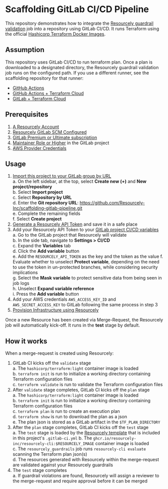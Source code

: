 # Scaffolding GitLab CI/CD Pipeline

This repository demonstrates how to integrate the [Resourcely guardrail validation](https://github.com/Resourcely-Inc/resourcely-gitLab-template) job into a repository using GitLab CI/CD. It runs Terraform using the official [Hashicorp Terraform Docker Images](https://github.com/hashicorp/terraform).

## Assumption

This repository uses GitLab CI/CD to run terraform plan. Once a plan is downloaded to a designated directory, the Resourcely guardrail validation job runs on the configured path. If you use a different runner, see the scaffolding repository for that runner:

- [GitHub Actions](https://github.com/Resourcely-Inc/scaffolding-github-actions)
- [GitHub Actions + Terraform Cloud](https://github.com/Resourcely-Inc/scaffolding-github-terraform-cloud)
- [GitLab + Terraform Cloud](https://github.com/Resourcely-Inc/scaffolding-gitlab-pipeline-terraform-cloud)

## Prerequisites

1. [A Resourcely Account](https://docs.resourcely.io/resourcely-terms/user-management/resourcely-account)
2. [Resourcely GitLab SCM Configured](https://docs.resourcely.io/integrations/source-code-management/gitlab)
3. [GitLab Premium or Ultimate subscription](https://about.gitlab.com/pricing/)
4. [Maintainer Role or Higher](https://docs.gitlab.com/ee/user/permissions.html#roles) in the GitLab project
5. [AWS Provider Credentials](https://registry.terraform.io/providers/hashicorp/aws/latest/docs#authentication-and-configuration)

## Usage

1. [Import this project to your GitLab group by URL](https://docs.gitlab.com/ee/user/project/import/repo_by_url.html)  
    a. On the left sidebar, at the top, select **Create new (+)** and **New project/repository**  
    b. Select **Import project**  
    c. Select **Repository by URL**  
    d. Enter the **Git repository URL**: https://github.com/Resourcely-Inc/scaffolding-gitlab-pipeline.git  
    e. Complete the remaining fields  
    f. Select **Create project**  
2. [Generate a Resourcely API Token](https://docs.resourcely.io/onboarding/api-access-token-generation) and save it in a safe place
3. Add your Resourcely API Token to your [GitLab project CI/CD variables](https://docs.gitlab.com/ee/ci/variables/)  
    a. Go to the GitLab project that Resourcely will validate  
    b. In the side tab, navigate to **Settings > CI/CD**  
    c. Expand the **Variables** tab  
    d. Click the **Add variable** button  
    e. Add the `RESOURCELY_API_TOKEN` as the key and the token as the value
    f. Evaluate whether to unselect **Protect variable**, depending on the need to use the token in un-protected branches, while considering security implications  
    g. Select the **Mask variable** to protect sensitive data from being seen in job logs  
    h. Unselect **Expand variable reference**  
    i. Press the **Add variable** button  
4. Add your AWS credentials `AWS_ACCESS_KEY_ID` and `AWS_SECRET_ACCESS_KEY` to GitLab following the same process in step 3
5. [Provision Infrastructure using Resourcely](https://docs.resourcely.io/using-resourcely)

Once a new Resource has been created via Merge-Request, the Resourcely job will automatically kick-off. It runs in the **test** stage by default.

## How it works

When a merge-request is created using Resourcely:

1. GitLab CI kicks off the `validate` stage  
    a. The `hashicorp/terraform:light` container image is loaded  
    b. `terraform init` is run to initialize a working directory containing Terraform configuration files  
    c. `terraform validate` is run to validate the Terraform configuration files  
2. After `validate` stage completes, GitLab CI kicks off the `plan` stage  
    a. The `hashicorp/terraform:light` container image is loaded  
    b. `terraform init` is run to initialize a working directory containing Terraform configuration files  
    c. `terraform plan` is run to create an execution plan  
    d. `terraform show` is run to download the plan as a json  
    e. The plan json is stored as a GitLab artifact in the `$TF_PLAN_DIRECTORY`  
3. After the `plan` stage completes, GitLab CI kicks off the `test` stage  
    a. The `test` stage is loaded by the [Resourcely template](https://gitlab.com/fern-inc/resourcely/resourcely-gitlab-guardrails) that is included in this project's `.gitlab-ci.yml` 
    b. The `ghcr.io/resourcely-inc/resourcely-cli:$RESOURCELY_IMAGE` container image is loaded  
    c. The `resourcely_guardrails` job runs `resourcely-cli evaluate` scanning the Terraform plan json(s)  
    d. The resources generated with Resourcely within the merge-request are validated against your Resourcely guardrails  
4. The `test` stage completes  
    a. If guardrail violations are found, Resourcely will assign a reviewer to the merge-request and require approval before it can be merged